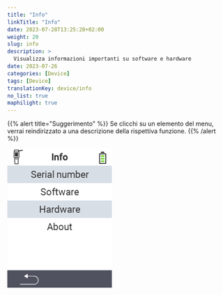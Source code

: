 ```yaml
---
title: "Info"
linkTitle: "Info"
date: 2023-07-28T13:25:28+02:00
weight: 20
slug: info
description: >
  Visualizza informazioni importanti su software e hardware
date: 2023-07-26
categories: [Device]
tags: [Device]
translationKey: device/info
no_list: true
maphilight: true
---
```

{{% alert title="Suggerimento" %}}
Se clicchi su un elemento del menu, verrai reindirizzato a una descrizione della rispettiva funzione.
{{% /alert %}}

<img src="images/menu.png" alt="VitalControl Info" title="Info" usemap="#workmap" class="maphilight" />

<map name="workmap">
  <area shape="rect" coords="2,40,238,80" alt="Numero di serie" title="Per recuperare il numero di serie del tuo dispositivo clicca qui&#10;Mausklick: zur Dokumentation" href="/it/docs/device/info/serial-number/">
  <area shape="rect" coords="2,80,238,120" alt="Software" title="Le istruzioni per visualizzare la versione del tuo software si trovano qui&#10;Mausklick: zur Dokumentation" href="/it/docs/firmware/versions/">
  <area shape="rect" coords="2,120,238,160" alt="Hardware" title="Per accedere alle informazioni sull'hardware del tuo dispositivo clicca qui&#10;Mausklick: zur Dokumentation" href="/it/docs/device/info/hardware/">
  <area shape="rect" coords="2,160,238,200" alt="Informazioni" title="Richiama informazioni sul fornitore&#10;Mausklick: zur Dokumentation" href="/it/docs/device/info/about/">

  <area shape="rect" coords="2,282,120,319" alt="Indietro" title="Torna al livello precedente&#10;Mouse click: apri documentazione" href="/it/docs/device/">
</map>
